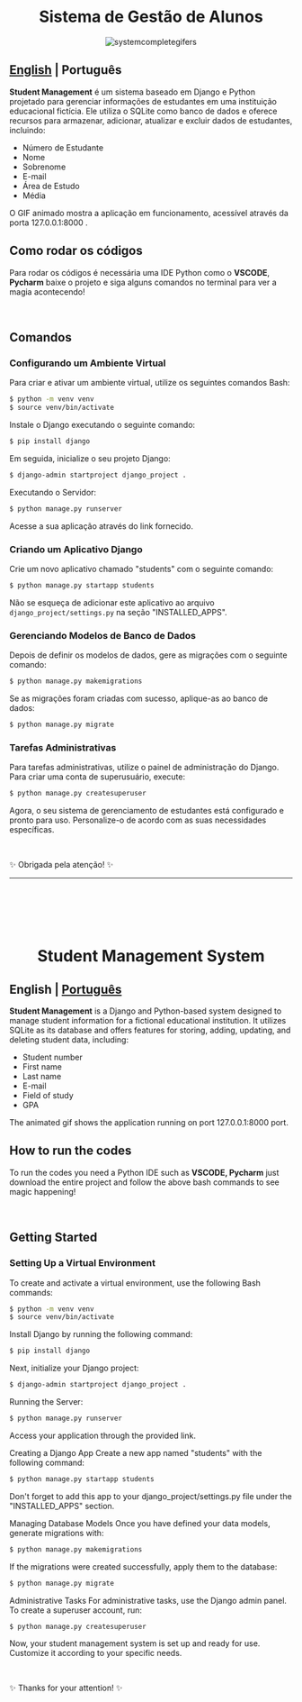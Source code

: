 <h1 align="center">
  <br>Sistema de Gestão de Alunos</h1>

<div align="center">
  
![systemcompletegifers](https://github.com/GabrielaSchmitt/StudentManagement/assets/86369677/33aa178f-2191-4a9a-b21b-3d0c7d89e02a)

</div>

<a id="pt-readme"></a>
## [English](#en-readme) | Português

**Student Management** é um sistema baseado em Django e Python projetado para gerenciar informações de estudantes em uma instituição educacional fictícia. Ele utiliza o SQLite como banco de dados e oferece recursos para armazenar, adicionar, atualizar e excluir dados de estudantes, incluindo:

- Número de Estudante
- Nome
- Sobrenome
- E-mail
- Área de Estudo
- Média

O GIF animado mostra a aplicação em funcionamento, acessível através da porta 127.0.0.1:8000 .

## Como rodar os códigos

Para rodar os códigos é necessária uma IDE Python como o **VSCODE**, **Pycharm** baixe o projeto e siga alguns comandos no terminal para ver a magia acontecendo!

<br>

## Comandos

### Configurando um Ambiente Virtual
Para criar e ativar um ambiente virtual, utilize os seguintes comandos Bash:

```bash
$ python -m venv venv 
$ source venv/bin/activate
```

Instale o Django executando o seguinte comando:

```bash
$ pip install django
```

Em seguida, inicialize o seu projeto Django:

```bash
$ django-admin startproject django_project .
```

Executando o Servidor:

```bash
$ python manage.py runserver 
```

Acesse a sua aplicação através do link fornecido.

### Criando um Aplicativo Django
Crie um novo aplicativo chamado "students" com o seguinte comando:

```bash
$ python manage.py startapp students
```

Não se esqueça de adicionar este aplicativo ao arquivo `django_project/settings.py` na seção "INSTALLED_APPS".

### Gerenciando Modelos de Banco de Dados
Depois de definir os modelos de dados, gere as migrações com o seguinte comando:

```bash
$ python manage.py makemigrations
```

Se as migrações foram criadas com sucesso, aplique-as ao banco de dados:

```bash
$ python manage.py migrate 
```

### Tarefas Administrativas
Para tarefas administrativas, utilize o painel de administração do Django. Para criar uma conta de superusuário, execute:

```bash
$ python manage.py createsuperuser
```

Agora, o seu sistema de gerenciamento de estudantes está configurado e pronto para uso. Personalize-o de acordo com as suas necessidades específicas.

<br>

✨ Obrigada pela atenção! ✨


-------
<br>
<br>

<h1 align="center">
  <br>Student Management System</h1>
<a id="en-readme"></a>

## English | [Português](#pt-readme)


**Student Management** is a Django and Python-based system designed to manage student information for a fictional educational institution. It utilizes SQLite as its database and offers features for storing, adding, updating, and deleting student data, including:

- Student number
- First name
- Last name
- E-mail
- Field of study
- GPA

The animated gif shows the application running on port 127.0.0.1:8000 port.

## How to run the codes

To run the codes you need a Python IDE such as **VSCODE, Pycharm**   just download the entire project and follow the above bash commands to see magic happening! 

<br>

## Getting Started

### Setting Up a Virtual Environment
To create and activate a virtual environment, use the following Bash commands:

```bash
$ python -m venv venv 
$ source venv/bin/activate
```

Install Django by running the following command:

```bash
$ pip install django
```

Next, initialize your Django project:

```bash
$ django-admin startproject django_project .
```

Running the Server:

```bash
$ python manage.py runserver 
```

Access your application through the provided link.


Creating a Django App
Create a new app named "students" with the following command:

```bash
$ python manage.py startapp students
```

Don't forget to add this app to your django_project/settings.py file under the "INSTALLED_APPS" section.

Managing Database Models
Once you have defined your data models, generate migrations with:

```bash
$ python manage.py makemigrations
```

If the migrations were created successfully, apply them to the database:

```bash
$ python manage.py migrate
```

Administrative Tasks
For administrative tasks, use the Django admin panel. To create a superuser account, run:

```bash
$ python manage.py createsuperuser
```

Now, your student management system is set up and ready for use. Customize it according to your specific needs.

<br>

✨ Thanks for your attention! ✨
